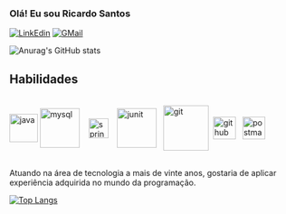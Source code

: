 ### Olá! Eu sou Ricardo Santos


[![LinkEdin](https://img.shields.io/badge/LinkedIn-0077B5?style=for-the-badge&logo=linkedin&logoColor=white)](https://linkedin.com/in/ricardo-ribeiro-santos)
[![GMail](https://img.shields.io/badge/Gmail-D14836?style=for-the-badge&logo=gmail&logoColor=white)](mailto:chaonks@gmail.com)

![Anurag's GitHub stats](https://github-readme-stats.vercel.app/api?username=chaonks&show_icons=true&theme=transparent&bg_color=1C1C1C&border_color=30A3DC&title_color=&text_color=FFF)

## Habilidades

<div style="display: inline_block"></br>
  <img height="50" width="" align="center"alt="java"src="https://cdn.jsdelivr.net/gh/devicons/devicon/icons/java/java-original-wordmark.svg"/>
  <img height="70" width="" align="center"alt="mysql"src="https://cdn.jsdelivr.net/gh/devicons/devicon/icons/mysql/mysql-original-wordmark.svg" />&nbsp;&nbsp;&nbsp;
  <img height="35" width="" align="center"alt="spring"src="https://cdn.jsdelivr.net/gh/devicons/devicon/icons/spring/spring-original.svg" /> &nbsp;&nbsp;
  <img height="70" width="" align="center"alt="junit"src="https://avatars.githubusercontent.com/u/874086?s=200&v=4" />&nbsp;&nbsp;
  <img height="80" width="" align="center"alt="git"src="https://cdn.jsdelivr.net/gh/devicons/devicon/icons/git/git-plain-wordmark.svg" />&nbsp;
  <img height="40" width="" align="center"alt="github"src="https://cdn-icons-png.flaticon.com/512/270/270798.png" />&nbsp;&nbsp;
  <img height="40" width="" align="center"alt="postman"src="https://www.svgrepo.com/show/354202/postman-icon.svg" />
              
</div></br>

Atuando na área de tecnologia a mais de vinte anos, gostaria de aplicar experiência adquirida no mundo da programação.

[![Top Langs](https://github-readme-stats.vercel.app/api/top-langs/?username=Chaonks&layout=donut-vertical&bg_color=1C1C1C&border_color=30A3DC&title_color=&text_color=FFF)](https://github.com/Chaonks/github-readme-stats)


